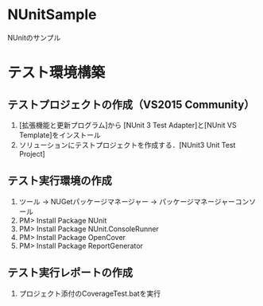 # NUnitSample
NUnitのサンプル

# テスト環境構築
## テストプロジェクトの作成（VS2015 Community）
1. [拡張機能と更新プログラム]から [NUnit 3 Test Adapter]と[NUnit VS Template]をインストール
1. ソリューションにテストプロジェクトを作成する．[NUnit3 Unit Test Project]

## テスト実行環境の作成
1. ツール -> NUGetパッケージマネージャー -> パッケージマネージャーコンソール
1. PM> Install Package NUnit
1. PM> Install Package NUnit.ConsoleRunner
1. PM> Install Package OpenCover
1. PM> Install Package ReportGenerator

## テスト実行レポートの作成
1. プロジェクト添付のCoverageTest.batを実行

